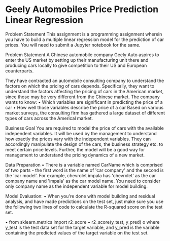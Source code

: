 # Geely Automobiles Price Prediction Linear Regression

Problem Statement
This assignment is a programming assignment wherein you have to build a multiple linear regression model for the prediction of car prices. You will need to submit a Jupyter notebook for the same. 
 
Problem Statement
A Chinese automobile company Geely Auto aspires to enter the US market by setting up their manufacturing unit there and producing cars locally to give competition to their US and European counterparts. 
 
They have contracted an automobile consulting company to understand the factors on which the pricing of cars depends. Specifically, they want to understand the factors affecting the pricing of cars in the American market, since those may be very different from the Chinese market. The company wants to know:
•	Which variables are significant in predicting the price of a car
•	How well those variables describe the price of a car
Based on various market surveys, the consulting firm has gathered a large dataset of different types of cars across the Americal market. 
 
Business Goal 
You are required to model the price of cars with the available independent variables. It will be used by the management to understand how exactly the prices vary with the independent variables. They can accordingly manipulate the design of the cars, the business strategy etc. to meet certain price levels. Further, the model will be a good way for management to understand the pricing dynamics of a new market. 
 
Data Preparation
•	There is a variable named CarName which is comprised of two parts - the first word is the name of 'car company' and the second is the 'car model'. For example, chevrolet impala has 'chevrolet' as the car company name and 'impala' as the car model name. You need to consider only company name as the independent variable for model building. 
 
Model Evaluation:
•	When you're done with model building and residual analysis, and have made predictions on the test set, just make sure you use the following two lines of code to calculate the R-squared score on the test set.
 
•	from sklearn.metrics import r2_score
•	r2_score(y_test, y_pred)
o	where y_test is the test data set for the target variable, and y_pred is the variable containing the predicted values of the target variable on the test set.


